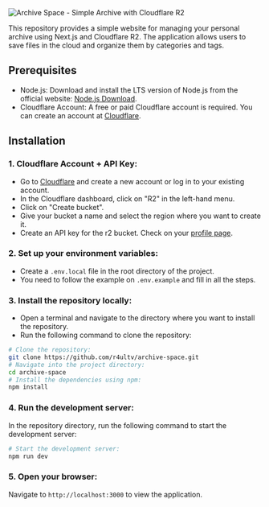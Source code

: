 <img alt="Archive Space - Simple Archive with Cloudflare R2" src="https://www.raulcarini.dev/api/dynamic-og?title=Archive%20Space&description=Simple%20Archive%20with%20Cloudflare%20R2">

This repository provides a simple website for managing your personal archive using Next.js and Cloudflare R2. The application allows users to save files in the cloud and organize them by categories and tags.

## Prerequisites
- Node.js: Download and install the LTS version of Node.js from the official website: [Node.js Download](https://nodejs.org/en/download/package-manager).
- Cloudflare Account: A free or paid Cloudflare account is required. You can create an account at [Cloudflare](https://www.cloudflare.com/).

## Installation

### 1. Cloudflare Account + API Key:

- Go to [Cloudflare](https://www.cloudflare.com/) and create a new account or log in to your existing account.
- In the Cloudflare dashboard, click on "R2" in the left-hand menu.
- Click on "Create bucket".
- Give your bucket a name and select the region where you want to create it.
- Create an API key for the r2 bucket. Check on your [profile page](https://dash.cloudflare.com/profile/api-tokens).

### 2. Set up your environment variables:

- Create a `.env.local` file in the root directory of the project.
- You need to follow the example on `.env.example` and fill in all the steps.

### 3. Install the repository locally:

- Open a terminal and navigate to the directory where you want to install the repository.
- Run the following command to clone the repository:

```bash
# Clone the repository:
git clone https://github.com/r4ultv/archive-space.git
# Navigate into the project directory:
cd archive-space
# Install the dependencies using npm:
npm install
```

### 4. Run the development server:

In the repository directory, run the following command to start the development server:

```bash
# Start the development server:
npm run dev
```

### 5. Open your browser:

Navigate to `http://localhost:3000` to view the application.
